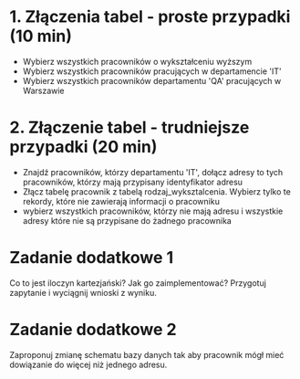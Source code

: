 # 1. Złączenia tabel - proste przypadki (10 min)
  - Wybierz wszystkich pracowników o wykształceniu wyższym
  - Wybierz wszystkich pracowników pracujących w departamencie 'IT'
  - Wybierz wszystkich pracowników departamentu 'QA' pracujących w Warszawie

# 2. Złączenie tabel - trudniejsze przypadki (20 min)
  - Znajdź pracowników, którzy departamentu 'IT', dołącz adresy to tych pracowników, którzy mają przypisany identyfikator
    adresu
  - Złącz tabelę pracownik z tabelą rodzaj_wyksztalcenia. Wybierz tylko te rekordy, które nie zawierają informacji o pracowniku
  - wybierz wszystkich pracowników, którzy nie mają adresu i wszystkie adresy które nie są przypisane do żadnego pracownika

# Zadanie dodatkowe 1

  Co to jest iloczyn kartezjański? Jak go zaimplementować?
  Przygotuj zapytanie i wyciągnij wnioski z wyniku.

# Zadanie dodatkowe 2

  Zaproponuj zmianę schematu bazy danych tak aby pracownik mógł mieć dowiązanie do więcej niż jednego adresu.